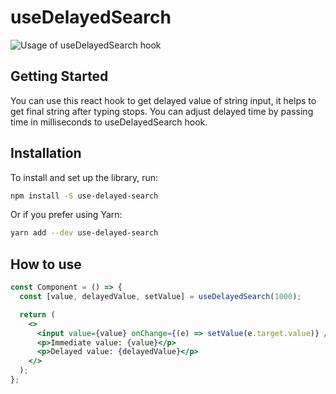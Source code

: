 # useDelayedSearch

![Usage of useDelayedSearch hook](https://media.giphy.com/media/oDmZBTvPOeJLG0OSKl/giphy.gif)

## Getting Started

You can use this react hook to get delayed value of string input, it helps to get final string after typing stops. You can adjust delayed time by passing time in milliseconds to useDelayedSearch hook.

## Installation

To install and set up the library, run:

```sh
npm install -S use-delayed-search
```

Or if you prefer using Yarn:

```sh
yarn add --dev use-delayed-search
```

## How to use

```jsx
const Component = () => {
  const [value, delayedValue, setValue] = useDelayedSearch(1000);

  return (
    <>
      <input value={value} onChange={(e) => setValue(e.target.value)} />
      <p>Immediate value: {value}</p>
      <p>Delayed value: {delayedValue}</p>
    </>
  );
};
```

